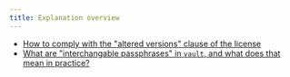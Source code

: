 ```yaml
---
title: Explanation overview
---
```


* [How to comply with the "altered versions" clause of the
  license][FAQ_ALTERED_VERSIONS]
* [What are "interchangable passphrases" in `vault`, and what does that mean
  in practice?][FAQ_INTERCHANGABLE_PASSPHRASES]

[FAQ_ALTERED_VERSIONS]: faq-altered-versions.md
[FAQ_INTERCHANGABLE_PASSPHRASES]: faq-vault-interchangable-passphrases.md

